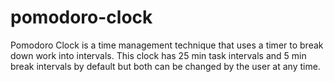 # pomodoro-clock
Pomodoro Clock is a time management technique that uses a timer to break down work into intervals.
This clock has 25 min task intervals and 5 min break intervals by default but both can be changed by the user at any time.
